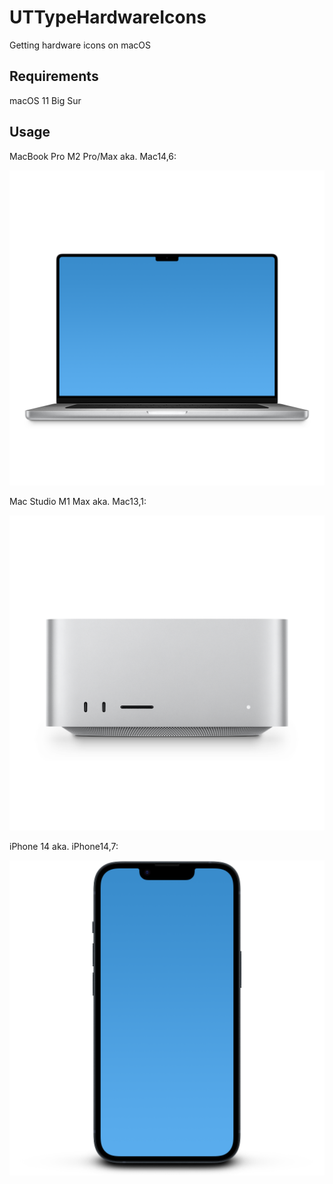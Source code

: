 # UTTypeHardwareIcons
Getting hardware icons on macOS


## Requirements

macOS 11 Big Sur

## Usage

MacBook Pro M2 Pro/Max aka. Mac14,6:

![Mac14,6](Documentation/Images/Mac14_6.png)

Mac Studio M1 Max aka. Mac13,1:

![Mac13,1](Documentation/Images/Mac13_1.png)

iPhone 14 aka. iPhone14,7:

![iPhone14,7](Documentation/Images/iPhone14_7.png)